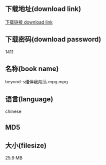 ## 下载地址(download link)
[下载链接 download link](https://voluble-croquembouche-d321dc.netlify.app/?s=beyond-s%E8%B0%81%E4%BC%B4%E6%88%91%E9%97%AF%E8%8D%A1.mpg)

## 下载密码(download password)
1411

## 名称(book name)
beyond-s谁伴我闯荡.mpg.mpg

## 语言(language)
chinese

## MD5


## 大小(filesize)
25.9 MB
